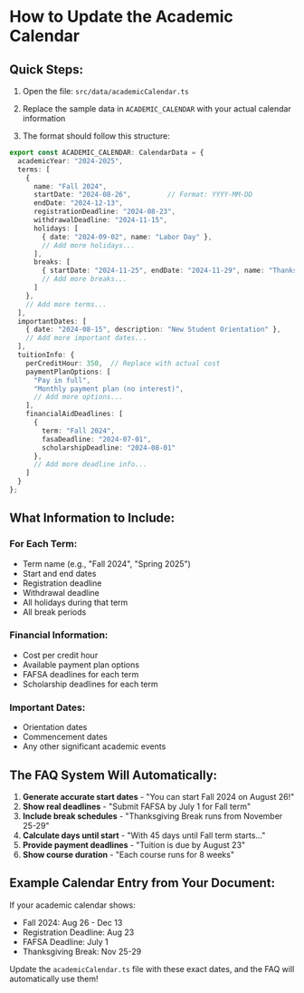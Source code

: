 # How to Update the Academic Calendar

## Quick Steps:

1. Open the file: `src/data/academicCalendar.ts`

2. Replace the sample data in `ACADEMIC_CALENDAR` with your actual calendar information

3. The format should follow this structure:

```typescript
export const ACADEMIC_CALENDAR: CalendarData = {
  academicYear: "2024-2025",
  terms: [
    {
      name: "Fall 2024",
      startDate: "2024-08-26",         // Format: YYYY-MM-DD
      endDate: "2024-12-13",
      registrationDeadline: "2024-08-23",
      withdrawalDeadline: "2024-11-15",
      holidays: [
        { date: "2024-09-02", name: "Labor Day" },
        // Add more holidays...
      ],
      breaks: [
        { startDate: "2024-11-25", endDate: "2024-11-29", name: "Thanksgiving Break" }
        // Add more breaks...
      ]
    },
    // Add more terms...
  ],
  importantDates: [
    { date: "2024-08-15", description: "New Student Orientation" },
    // Add more important dates...
  ],
  tuitionInfo: {
    perCreditHour: 350,  // Replace with actual cost
    paymentPlanOptions: [
      "Pay in full",
      "Monthly payment plan (no interest)",
      // Add more options...
    ],
    financialAidDeadlines: [
      {
        term: "Fall 2024",
        fasaDeadline: "2024-07-01",
        scholarshipDeadline: "2024-08-01"
      },
      // Add more deadline info...
    ]
  }
};
```

## What Information to Include:

### For Each Term:
- Term name (e.g., "Fall 2024", "Spring 2025")
- Start and end dates
- Registration deadline
- Withdrawal deadline
- All holidays during that term
- All break periods

### Financial Information:
- Cost per credit hour
- Available payment plan options
- FAFSA deadlines for each term
- Scholarship deadlines for each term

### Important Dates:
- Orientation dates
- Commencement dates
- Any other significant academic events

## The FAQ System Will Automatically:

1. **Generate accurate start dates** - "You can start Fall 2024 on August 26!"
2. **Show real deadlines** - "Submit FAFSA by July 1 for Fall term"
3. **Include break schedules** - "Thanksgiving Break runs from November 25-29"
4. **Calculate days until start** - "With 45 days until Fall term starts..."
5. **Provide payment deadlines** - "Tuition is due by August 23"
6. **Show course duration** - "Each course runs for 8 weeks"

## Example Calendar Entry from Your Document:

If your academic calendar shows:
- Fall 2024: Aug 26 - Dec 13
- Registration Deadline: Aug 23
- FAFSA Deadline: July 1
- Thanksgiving Break: Nov 25-29

Update the `academicCalendar.ts` file with these exact dates, and the FAQ will automatically use them!